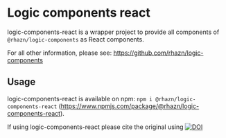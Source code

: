 # Logic components react
logic-components-react is a wrapper project to provide all components of `@rhazn/logic-components` as React components.

For all other information, please see: https://github.com/rhazn/logic-components

## Usage
logic-components-react is available on npm: `npm i @rhazn/logic-components-react`
(https://www.npmjs.com/package/@rhazn/logic-components-react).

If using logic-components-react please cite the original using [![DOI](https://zenodo.org/badge/365273738.svg)](https://zenodo.org/badge/latestdoi/365273738)